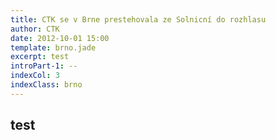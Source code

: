 ```yaml
---
title: CTK se v Brne prestehovala ze Solnicní do rozhlasu
author: CTK
date: 2012-10-01 15:00
template: brno.jade
excerpt: test
introPart-1: --
indexCol: 3
indexClass: brno
---
```


## test